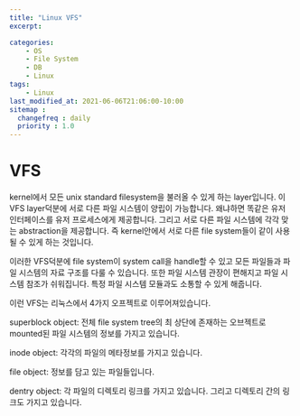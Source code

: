 ```yaml
---
title: "Linux VFS"
excerpt: 

categories:
    - OS
    - File System
    - DB
    - Linux
tags:
    - Linux
last_modified_at: 2021-06-06T21:06:00-10:00
sitemap :
  changefreq : daily
  priority : 1.0
--- 
```

# VFS
kernel에서 모든 unix standard filesystem을 불러올 수 있게 하는 layer입니다. 이 VFS layer덕분에 서로 다른 파일 시스템이 양립이 가능합니다. 왜냐하면 똑같은 유저 인터페이스를 유저 프로세스에게 제공합니다. 그리고 서로 다른 파일 시스템에 각각 맞는 abstraction을 제공합니다. 즉 kernel안에서 서로 다른 file system들이 같이 사용될 수 있게 하는 것입니다.

이러한 VFS덕분에 file system이 system call을 handle할 수 있고 모든 파일들과 파일 시스템의 자료 구조를 다룰 수 있습니다. 또한 파일 시스템 관장이 편해지고 파일 시스템 참조가 쉬워집니다. 특정 파일 시스템 모듈과도 소통할 수 있게 해줍니다. 

이런 VFS는 리눅스에서 4가지 오프젝트로 이루어져있습니다.

superblock object:
전체 file system tree의 최 상단에 존재하는 오브젝트로 mounted된 파일 시스템의 정보를 가지고 있습니다.

inode object:
각각의 파일의 메타정보를 가지고 있습니다.

file object:
정보를 담고 있는 파일들입니다.

dentry object:
각 파일의 디렉토리 링크를 가지고 있습니다. 그리고 디렉토리 간의 링크도 가지고 있습니다.